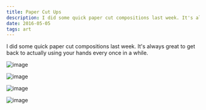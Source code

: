 ```yaml
---
title: Paper Cut Ups
description: I did some quick paper cut compositions last week. It's always great to get back to actually using your hands every once in a while.
date: 2016-05-05
tags: art
---
```

I did some quick paper cut compositions last week. It's always great to get back to actually using your hands every once in a while.

![image](https://s3.amazonaws.com/static.levimcg.com/notes/paper-cut-ups/salad-web.jpg)

![image](https://s3.amazonaws.com/static.levimcg.com/notes/paper-cut-ups/waves-web.jpg)

![image](https://s3.amazonaws.com/static.levimcg.com/notes/paper-cut-ups/checks-web-alt.png)

![image](https://s3.amazonaws.com/static.levimcg.com/notes/paper-cut-ups/eyes-web.png)
